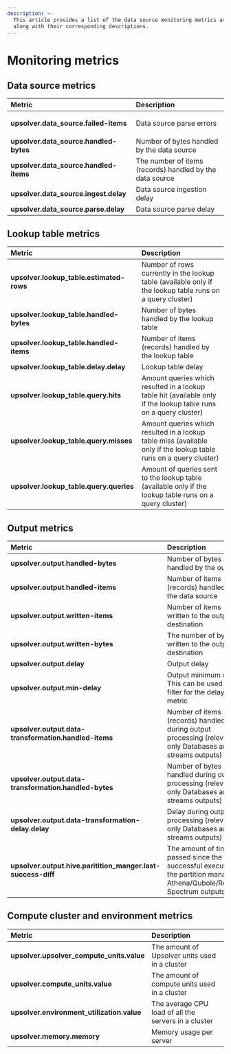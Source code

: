 ```yaml
---
description: >-
  This article provides a list of the data source monitoring metrics available
  along with their corresponding descriptions.
---
```


# Monitoring metrics

## Data source metrics

<table>
  <thead>
    <tr>
      <th style="text-align:left">Metric</th>
      <th style="text-align:left">Description</th>
    </tr>
  </thead>
  <tbody>
    <tr>
      <td style="text-align:left">
        <p></p>
        <p><b>upsolver.data_source.failed-items</b>
        </p>
      </td>
      <td style="text-align:left">Data source parse errors</td>
    </tr>
    <tr>
      <td style="text-align:left"><b>upsolver.data_source.handled-bytes</b>
      </td>
      <td style="text-align:left">Number of bytes handled by the data source</td>
    </tr>
    <tr>
      <td style="text-align:left"><b>upsolver.data_source.handled-items</b>
      </td>
      <td style="text-align:left">The number of items (records) handled by the data source</td>
    </tr>
    <tr>
      <td style="text-align:left"><b>upsolver.data_source.ingest.delay</b>
      </td>
      <td style="text-align:left">Data source ingestion delay</td>
    </tr>
    <tr>
      <td style="text-align:left"><b>upsolver.data_source.parse.delay</b>
      </td>
      <td style="text-align:left">Data source parse delay</td>
    </tr>
  </tbody>
</table>

## Lookup table metrics

| Metric | Description |
| :--- | :--- |
| **upsolver.lookup\_table.estimated-rows** | Number of rows currently in the lookup table \(available only if the lookup table runs on a query cluster\) |
| **upsolver.lookup\_table.handled-bytes** | Number of bytes handled by the lookup table |
| **upsolver.lookup\_table.handled-items** | Number of items \(records\) handled by the lookup table |
| **upsolver.lookup\_table.delay.delay** | Lookup table delay |
| **upsolver.lookup\_table.query.hits** | Amount queries which resulted in a lookup table hit \(available only if the lookup table runs on a query cluster\) |
| **upsolver.lookup\_table.query.misses** | Amount queries which resulted in a lookup table miss \(available only if the lookup table runs on a query cluster\) |
| **upsolver.lookup\_table.query.queries** | Amount of queries sent to the lookup table \(available only if the lookup table runs on a query cluster\) |

## Output metrics

| Metric | Description |
| :--- | :--- |
| **upsolver.output.handled-bytes** | Number of bytes handled by the output |
| **upsolver.output.handled-items** | Number of items \(records\) handled by the data source |
| **upsolver.output.written-items** | Number of items written to the output destination |
| **upsolver.output.written-bytes** | The number of bytes written to the output destination |
| **upsolver.output.delay** | Output delay |
| **upsolver.output.min-delay** | Output minimum delay. This can be used as a filter for the delay metric |
| **upsolver.output.data-transformation.handled-items** | Number of items \(records\) handled during output processing \(relevant only Databases and streams outputs\) |
| **upsolver.output.data-transformation.handled-bytes** | Number of bytes handled during output processing \(relevant only Databases and streams outputs\) |
| **upsolver.output.data-transformation-delay.delay** | Delay during output processing \(relevant only Databases and streams outputs\) |
| **upsolver.output.hive.paritition\_manger.last-success-diff** | The amount of time passed since the last successful execution of the partition manager in Athena/Qubole/Redshift Spectrum outputs |

## Compute cluster and environment metrics

| Metric | Description |
| :--- | :--- |
| **upsolver.upsolver\_compute\_units.value** | The amount of Upsolver units used in a cluster |
| **upsolver.compute\_units.value** | The amount of compute units used in a cluster |
| **upsolver.environment\_utilization.value** | The average CPU load of all the servers in a cluster |
| **upsolver.memory.memory**  | Memory usage per server |

